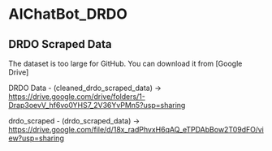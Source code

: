 # AIChatBot_DRDO

## DRDO Scraped Data
The dataset is too large for GitHub. You can download it from [Google Drive]

DRDO Data - (cleaned_drdo_scraped_data) -> https://drive.google.com/drive/folders/1-Drap3oevV_hf6vo0YHS7_2V36YvPMn5?usp=sharing


drdo_scraped - (drdo_scraped_data) -> https://drive.google.com/file/d/18x_radPhvxH6qAQ_eTPDAbBow2T09dFO/view?usp=sharing
